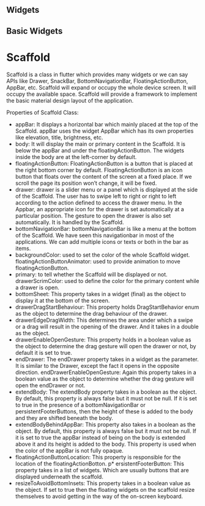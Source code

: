 
## Widgets

## Basic Widgets
# Scaffold

Scaffold is a class in flutter which provides many widgets or we can say APIs like Drawer, SnackBar, BottomNavigationBar, FloatingActionButton, AppBar, etc. Scaffold will expand or occupy the whole device screen. It will occupy the available space. Scaffold will provide a framework to implement the basic material design layout of the application. 

Properties of Scaffold Class: 

* appBar: It displays a horizontal bar which mainly placed at the top of the Scaffold. appBar uses the widget AppBar which has its own properties like elevation, title, brightness, etc. 
* body: It will display the main or primary content in the Scaffold. It is below the appBar and under the floatingActionButton. The widgets inside the body are at the left-corner by default.
* floatingActionButton: FloatingActionButton is a button that is placed at the right bottom corner by default. FloatingActionButton is an icon button that floats over the content of the screen at a fixed place. If we scroll the page its position won’t change, it will be fixed.
* drawer: drawer is a slider menu or a panel which is displayed at the side of the Scaffold. The user has to swipe left to right or right to left according to the action defined to access the drawer menu. In the Appbar, an appropriate icon for the drawer is set automatically at a particular position. The gesture to open the drawer is also set automatically. It is handled by the Scaffold. 
* bottomNavigationBar: bottomNavigationBar is like a menu at the bottom of the Scaffold. We have seen this navigationbar in most of the applications. We can add multiple icons or texts or both in the bar as items. 
* backgroundColor: used to set the color of the whole Scaffold widget.
floatingActionButtonAnimator: used to provide animation to move floatingActionButton.
* primary: to tell whether the Scaffold will be displayed or not.
drawerScrimColor: used to define the color for the primary content while a drawer is open.
* bottomSheet: This property takes in a widget  (final) as the object to display it at the bottom of the screen.
* drawerDragStartBehaviour: This property holds DragStartBehavior enum as the object to determine the drag behaviour of the drawer.
* drawerEdgeDragWidth: This determines the area under which a swipe or a drag will result in the opening of the drawer. And it takes in a double as the object.
* drawerEnableOpenGesture: This property holds in a boolean value as the object to determine the drag gesture will open the drawer or not, by default it is set to true.
* endDrawer: The endDrawer property takes in a widget as the parameter. It is similar to the Drawer, except the fact it opens in the opposite direction.
endDrawerEnableOpenGesture: Again this property takes in a boolean value as the object to determine whether the drag gesture will open the endDrawer or not.
* extendBody: The extendBody property takes in a boolean as the object. By default, this property is always false but it must not be null. If it is set to true in the presence of a bottomNavigationBar or persistentFooterButtons, then the height of these is added to the body and they are shifted beneath the body.
* extendBodyBehindAppBar:  This property also takes in a boolean as the object. By default, this property is always false but it must not be null. If it is set to true the appBar instead of being on the body is extended above it and its height is added to the body. This property is used when the color of the appBar is not fully opaque.
* floatingActionButtonLocation: This property is responsible for the location of the floatingActionBotton.
p* ersistentFooterButton: This property takes in a list of widgets. Which are usually buttons that are displayed underneath the scaffold.
* resizeToAvoidBottomInsets: This property takes in a boolean value as the object. If set to true then the floating widgets on the scaffold resize themselves to avoid getting in the way of the on-screen keyboard.